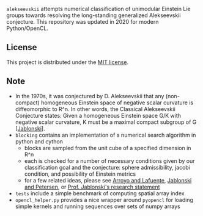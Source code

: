 `alekseevskii` attempts numerical classification of unimodular Einstein Lie groups towards resolving the long-standing generalized Alekseevskii conjecture. This repository was updated in 2020 for modern Python/OpenCL.

## License
This project is distributed under the [MIT license](LICENSE.md).

## Note
- In the 1970s, it was conjectured by D. Alekseevskii that any (non-compact) homogeneous Einstein space of negative scalar curvature is diffeomorphic to R^n. In other words, the Classical Alekseevskii Conjecture states: Given a homogeneous Einstein space G/K with negative scalar curvature, K must be a maximal compact subgroup of G [[Jablonski](https://arxiv.org/abs/1403.5037)].
- `blocking` contains an implementation of a numerical search algorithm in python and cython
  - blocks are sampled from the unit cube of a specified dimension in R^n
  - each is checked for a number of necessary conditions given by our classification goal and the conjecture: sphere admissibility, jacobi condition, and possibility of Einstein metrics
  - for a few related ideas, please see [Arroyo and Lafuente](https://arxiv.org/abs/1503.07079), [Jablonski and Petersen](https://arxiv.org/abs/1403.5037), or [Prof. Jablonski's research statement](http://www2.math.ou.edu/~mjablonski/math/#research)
- `tests` include a simple benchmark of computing spatial array index
- `opencl_helper.py` provides a nice wrapper around `pyopencl` for loading simple kernels and running sequences over sets of numpy arrays
